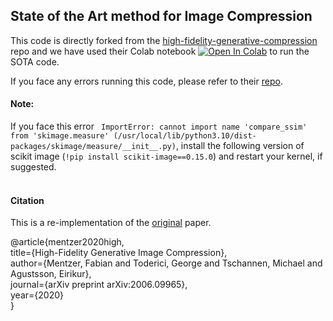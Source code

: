 ## State of the Art method for Image Compression

This code is directly forked from the [high-fidelity-generative-compression](https://github.com/Justin-Tan/high-fidelity-generative-compression) repo and we have used their Colab notebook  [![Open In Colab](https://colab.research.google.com/assets/colab-badge.svg)](https://colab.research.google.com/github/Justin-Tan/high-fidelity-generative-compression/blob/master/assets/HiFIC_torch_colab_demo.ipynb) to run the SOTA code. 

If you face any errors running this code, please refer to their [repo](https://github.com/Justin-Tan/high-fidelity-generative-compression). 

#### Note: <br>
If you face this error ``` ImportError: cannot import name 'compare_ssim' from 'skimage.measure' (/usr/local/lib/python3.10/dist-packages/skimage/measure/__init__.py)```, install the following version of scikit image (```!pip install scikit-image==0.15.0```) and restart your kernel, if suggested.
<br>
<br>


#### Citation
This is a re-implementation of the [original](https://arxiv.org/pdf/2006.09965.pdf) paper.


@article{mentzer2020high, <br>
  title={High-Fidelity Generative Image Compression}, <br>
  author={Mentzer, Fabian and Toderici, George and Tschannen, Michael and Agustsson, Eirikur}, <br>
  journal={arXiv preprint arXiv:2006.09965}, <br>
  year={2020} <br>
}

